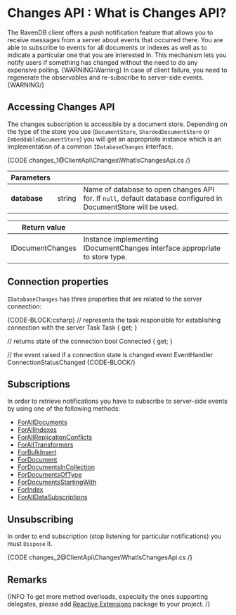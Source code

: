 # Changes API : What is Changes API?

The RavenDB client offers a push notification feature that allows you to receive messages from a server about events that occurred there.
You are able to subscribe to events for all documents or indexes as well as to indicate a particular one that you are interested in. 
This mechanism lets you notify users if something has changed without the need to do any expensive polling. 
{WARNING:Warning}
In case of client failure, you need to regenerate the observables and re-subscribe to server-side events.
{WARNING/}

## Accessing Changes API

The changes subscription is accessible by a document store. Depending on the type of the store you use (`DocumentStore`, `ShardedDocumentStore` or `EmbeddableDocumentStore`) you will get an appropriate instance which is an implementation of a common `IDatabaseChanges` interface.

{CODE changes_1@ClientApi\Changes\WhatIsChangesApi.cs /}

| Parameters | | |
| ------------- | ------------- | ----- |
| **database** | string | Name of database to open changes API for. If `null`, default database configured in DocumentStore will be used. |

| Return value | |
| ------------- | ----- |
| IDocumentChanges | Instance implementing IDocumentChanges interface appropriate to store type. |

## Connection properties

`IDatabaseChanges` has three properties that are related to the server connection:

{CODE-BLOCK:csharp}
// represents the task responsible for establishing connection with the server
Task Task { get; }

// returns state of the connection
bool Connected { get; }

// the event raised if a connection state is changed
event EventHandler ConnectionStatusChanged
{CODE-BLOCK/}

## Subscriptions

In order to retrieve notifications you have to subscribe to server-side events by using one of the following methods:

- [ForAllDocuments](../../client-api/changes/how-to-subscribe-to-document-changes#foralldocuments)
- [ForAllIndexes](../../client-api/changes/how-to-subscribe-to-index-changes#forallindexes)
- [ForAllReplicationConflicts](../../client-api/changes/how-to-subscribe-to-replication-conflicts)
- [ForAllTransformers](../../client-api/changes/how-to-subscribe-to-transformer-changes)
- [ForBulkInsert](../../client-api/changes/how-to-subscribe-to-bulk-insert-operation-changes)
- [ForDocument](../../client-api/changes/how-to-subscribe-to-document-changes#fordocument)
- [ForDocumentsInCollection](../../client-api/changes/how-to-subscribe-to-document-changes#fordocumentsincollection)
- [ForDocumentsOfType](../../client-api/changes/how-to-subscribe-to-document-changes#fordocumentsoftype)
- [ForDocumentsStartingWith](../../client-api/changes/how-to-subscribe-to-document-changes#fordocumentsstartingwith)
- [ForIndex](../../client-api/changes/how-to-subscribe-to-index-changes#forindex)
- [ForAllDataSubscriptions](../../client-api/changes/how-to-subscribe-to-data-subscription-changes)

## Unsubscribing

In order to end subscription (stop listening for particular notifications) you must `Dispose` it.

{CODE changes_2@ClientApi\Changes\WhatIsChangesApi.cs /}

## Remarks

{INFO To get more method overloads, especially the ones supporting delegates, please add [Reactive Extensions](http://nuget.org/packages/Rx-Main) package to your project. /}

